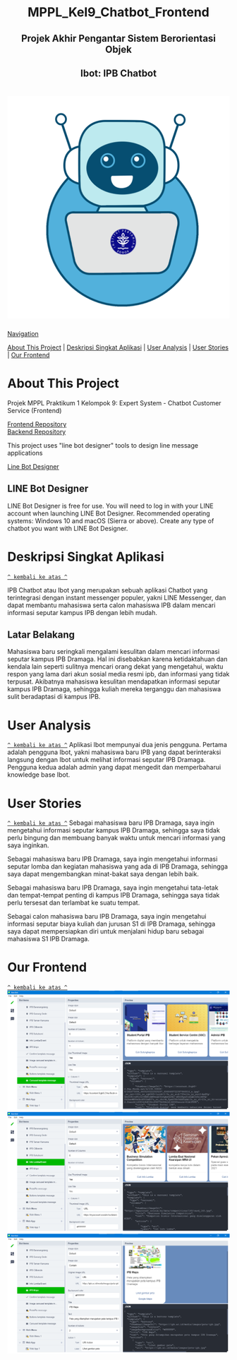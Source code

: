 <h1 align = "center">MPPL_Kel9_Chatbot_Frontend</h1>
<h2 align = "center">Projek Akhir Pengantar Sistem Berorientasi Objek</h2>
<h2 align = "center">Ibot: IPB Chatbot</h2>

<h1 align="center"><img src="images/Logo_Ibot.png"></h1>

[Navigation](#)

[About This Project](#about-this-project) | [Deskripsi Singkat Aplikasi](#deskripsi-singkat-aplikasi) | [User Analysis](#user-analysis) | [User Stories](#user-stories) | [Our Frontend](#our-frontend)

# About This Project
Projek MPPL Praktikum 1 Kelompok 9: Expert System - Chatbot Customer Service (Frontend)

<a href="https://github.com/feby9/MPPL_Kel9_Chatbot_Frontend">Frontend Repository</a>  
<a href="https://github.com/tobialbertino/MPPL_Kel9_Chatbot_Backend">Backend Repository</a>

This project uses "line bot designer" tools to design line message applications

<a href="https://developers.line.biz/en/services/bot-designer/">Line Bot Designer</a>

## LINE Bot Designer
LINE Bot Designer is free for use.
You will need to log in with your LINE account when launching LINE Bot Designer.
Recommended operating systems: Windows 10 and macOS (Sierra or above).
Create any type of chatbot you want with LINE Bot Designer.

# Deskripsi Singkat Aplikasi
[`^ kembali ke atas ^`](#)

IPB Chatbot atau Ibot yang merupakan sebuah aplikasi Chatbot yang terintegrasi dengan instant messenger populer, yakni LINE Messenger, dan dapat membantu mahasiswa serta calon mahasiswa IPB dalam mencari informasi seputar kampus IPB dengan lebih mudah.

## Latar Belakang
Mahasiswa baru seringkali mengalami kesulitan dalam mencari informasi seputar kampus IPB Dramaga. Hal ini disebabkan karena ketidaktahuan dan kendala lain seperti sulitnya mencari orang dekat yang mengetahui, waktu respon yang lama dari akun sosial media resmi ipb, dan informasi yang tidak terpusat. Akibatnya mahasiswa kesulitan mendapatkan informasi seputar kampus IPB Dramaga,  sehingga kuliah mereka terganggu dan mahasiswa sulit beradaptasi di kampus IPB.

# User Analysis
[`^ kembali ke atas ^`](#)
Aplikasi Ibot mempunyai dua jenis pengguna. Pertama adalah pengguna Ibot, yakni mahasiswa baru IPB yang dapat berinteraksi langsung dengan Ibot untuk melihat informasi seputar IPB Dramaga. Pengguna kedua adalah admin yang dapat mengedit dan memperbaharui knowledge base Ibot.

# User Stories
[`^ kembali ke atas ^`](#)
Sebagai mahasiswa baru IPB Dramaga, saya ingin mengetahui informasi seputar kampus IPB Dramaga, sehingga saya tidak perlu bingung dan membuang banyak waktu untuk mencari informasi yang saya inginkan.

Sebagai mahasiswa baru IPB Dramaga, saya ingin mengetahui informasi seputar lomba dan kegiatan mahasiswa yang ada di IPB Dramaga, sehingga saya dapat mengembangkan minat-bakat saya dengan lebih baik.

Sebagai mahasiswa baru IPB Dramaga, saya ingin mengetahui tata-letak dan tempat-tempat penting di kampus IPB Dramaga, sehingga saya tidak perlu tersesat dan terlambat ke suatu tempat.

Sebagai calon mahasiswa baru IPB Dramaga, saya ingin mengetahui informasi seputar biaya kuliah dan jurusan S1 di IPB Dramaga, sehingga saya dapat mempersiapkan diri untuk menjalani hidup baru sebagai mahasiswa S1 IPB Dramaga.

# Our Frontend
[`^ kembali ke atas ^`](#)
![](/images/picture1.png)
![](/images/picture2.png)
![](/images/picture3.png)
